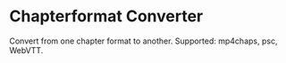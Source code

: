 # Chapterformat Converter

Convert from one chapter format to another. Supported: mp4chaps, psc, WebVTT.